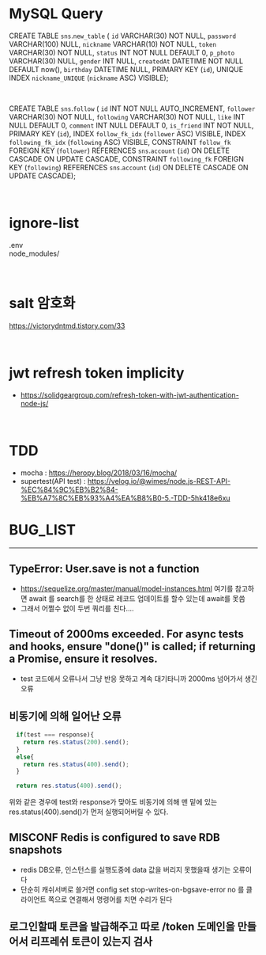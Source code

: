 # MySQL Query
  CREATE TABLE `sns`.`new_table` (
  `id` VARCHAR(30) NOT NULL,
  `password` VARCHAR(100) NULL,
  `nickname` VARCHAR(10) NOT NULL,
  `token` VARCHAR(30) NOT NULL,
  `status` INT NOT NULL DEFAULT 0,
  `p_photo` VARCHAR(30) NULL,
  `gender` INT NULL,
  `createdAt` DATETIME NOT NULL DEFAULT now(),
  `birthday` DATETIME NULL,
  PRIMARY KEY (`id`),
  UNIQUE INDEX `nickname_UNIQUE` (`nickname` ASC) VISIBLE);
  
&nbsp;  

  CREATE TABLE `sns`.`follow` (
  `id` INT NOT NULL AUTO_INCREMENT,
  `follower` VARCHAR(30) NOT NULL,
  `following` VARCHAR(30) NOT NULL,
  `like` INT NULL DEFAULT 0,
  `comment` INT NULL DEFAULT 0,
  `is_friend` INT NOT NULL,
  PRIMARY KEY (`id`),
  INDEX `follow_fk_idx` (`follower` ASC) VISIBLE,
  INDEX `following_fk_idx` (`following` ASC) VISIBLE,
  CONSTRAINT `follow_fk`
    FOREIGN KEY (`follower`)
    REFERENCES `sns`.`account` (`id`)
    ON DELETE CASCADE
    ON UPDATE CASCADE,
  CONSTRAINT `following_fk`
    FOREIGN KEY (`following`)
    REFERENCES `sns`.`account` (`id`)
    ON DELETE CASCADE
    ON UPDATE CASCADE);


&nbsp;
&nbsp;  

# ignore-list
  .env  
  node_modules/

&nbsp;
&nbsp;  

# salt 암호화
  <https://victorydntmd.tistory.com/33>

&nbsp;
&nbsp;

# jwt refresh token implicity
  - <https://solidgeargroup.com/refresh-token-with-jwt-authentication-node-js/>

&nbsp;
&nbsp;

# TDD
 - mocha : <https://heropy.blog/2018/03/16/mocha/>
 - supertest(API test) : <https://velog.io/@wimes/node.js-REST-API-%EC%84%9C%EB%B2%84-%EB%A7%8C%EB%93%A4%EA%B8%B0-5.-TDD-5hk418e6xu>



# BUG_LIST
---

## TypeError: User.save is not a function
  - <https://sequelize.org/master/manual/model-instances.html>  여기를 참고하면 await 를 search를 한 상태로 레코드 업데이트를 할수 있는데 await를 못씀
  - 그래서 어쩔수 없이 두번 쿼리를 친다....


## Timeout of 2000ms exceeded. For async tests and hooks, ensure "done()" is called; if returning a Promise, ensure it resolves.
  - test 코드에서 오류나서 그냥 반응 못하고 계속 대기타니까 2000ms 넘어가서 생긴 오류

## 비동기에 의해 일어난 오류
  ~~~ javascript
    if(test === response){
      return res.status(200).send();
    }
    else{
      return res.status(400).send();
    }

    return res.status(400).send();
  ~~~

  위와 같은 경우에 test와 response가 맞아도 비동기에 의해 맨 밑에 있는 res.status(400).send()가 먼저 실행되어버릴 수 있다.



## MISCONF Redis is configured to save RDB snapshots
  - redis DB오류, 인스턴스를 실행도중에 data 값을 버리지 못했을때 생기는 오류이다
  - 단순히 캐쉬서버로 쓸거면 config set stop-writes-on-bgsave-error no 를 클라이언트 쪽으로 연결해서 명령어를 치면 수리가 된다


## 로그인할때 토큰을 발급해주고 따로 /token 도메인을 만들어서 리프레쉬 토큰이 있는지 검사